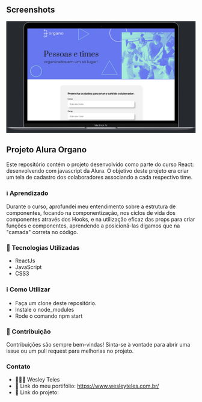 ## Screenshots

![App Screenshot](./public/Screenshot.png)

## Projeto Alura Organo

Este repositório contém o projeto desenvolvido como parte do curso React: desenvolvendo com javascript da Alura. O objetivo deste projeto era criar um tela de cadastro dos colaboradores associando a cada respectivo time.

### ℹ️ Aprendizado

Durante o curso, aprofundei meu entendimento sobre a estrutura de componentes, focando na componentização, nos ciclos de vida dos componentes através dos Hooks, e na utilização eficaz das props para criar funções e componentes, aprendendo a posicioná-las digamos que na "camada" correta no código.

### 🚀 Tecnologias Utilizadas

- ReactJs
- JavaScript
- CSS3

### ℹ️ Como Utilizar

- Faça um clone deste repositório.
- Instale o node_modules
- Rode o comando npm start

### 🤝 Contribuição

Contribuições são sempre bem-vindas! Sinta-se à vontade para abrir uma issue ou um pull request para melhorias no projeto.

### Contato

- 🧑🏽‍💻 Wesley Teles
- 🔗 Link do meu portifólio: https://www.wesleyteles.com.br/
- 🔗 Link do projeto:

